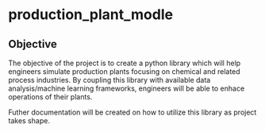 # production_plant_modle

## Objective
The objective of the project is to create a python library which will help engineers simulate production plants focusing on chemical and related process industries. 
By coupling this library with available data analysis/machine learning frameworks, engineers will be able to enhace operations of their plants.

Futher documentation will be created on how to utilize this library as project takes shape.